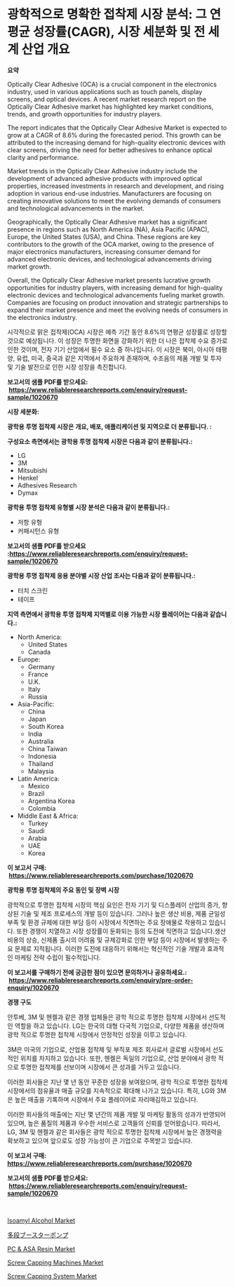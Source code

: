 <p><h1>광학적으로 명확한 접착제 시장 분석: 그 연평균 성장률(CAGR), 시장 세분화 및 전 세계 산업 개요</h1></p><p><strong>요약</strong></p>
<p><p>Optically Clear Adhesive (OCA) is a crucial component in the electronics industry, used in various applications such as touch panels, display screens, and optical devices. A recent market research report on the Optically Clear Adhesive market has highlighted key market conditions, trends, and growth opportunities for industry players.</p><p>The report indicates that the Optically Clear Adhesive Market is expected to grow at a CAGR of 8.6% during the forecasted period. This growth can be attributed to the increasing demand for high-quality electronic devices with clear screens, driving the need for better adhesives to enhance optical clarity and performance.</p><p>Market trends in the Optically Clear Adhesive industry include the development of advanced adhesive products with improved optical properties, increased investments in research and development, and rising adoption in various end-use industries. Manufacturers are focusing on creating innovative solutions to meet the evolving demands of consumers and technological advancements in the market.</p><p>Geographically, the Optically Clear Adhesive market has a significant presence in regions such as North America (NA), Asia Pacific (APAC), Europe, the United States (USA), and China. These regions are key contributors to the growth of the OCA market, owing to the presence of major electronics manufacturers, increasing consumer demand for advanced electronic devices, and technological advancements driving market growth.</p><p>Overall, the Optically Clear Adhesive market presents lucrative growth opportunities for industry players, with increasing demand for high-quality electronic devices and technological advancements fueling market growth. Companies are focusing on product innovation and strategic partnerships to expand their market presence and meet the evolving needs of consumers in the electronics industry.</p><p>시각적으로 맑은 접착제(OCA) 시장은 예측 기간 동안 8.6%의 연평균 성장률로 성장할 것으로 예상됩니다. 이 성장은 투명한 화면을 강화하기 위한 더 나은 접착제 수요 증가로 인한 것이며, 전자 기기 산업에서 필수 요소 중 하나입니다. 이 시장은 북미, 아시아 태평양, 유럽, 미국, 중국과 같은 지역에서 주요하게 존재하며, 수조음의 제품 개발 및 투자 및 기술 발전으로 인한 시장 성장을 촉진합니다.</p></p>
<p><strong>보고서의 샘플 PDF를 받으세요: &nbsp;<a href="https://www.reliableresearchreports.com/enquiry/request-sample/1020670">https://www.reliableresearchreports.com/enquiry/request-sample/1020670</a></strong></p>
<p><strong>시장 세분화:</strong></p>
<p><strong> 광학용 투명 접착제 시장은 개요, 배포, 애플리케이션 및 지역으로 더 분류됩니다. :</strong></p>
<p><strong>구성요소 측면에서는 광학용 투명 접착제 시장은 다음과 같이 분류됩니다.:</strong></p>
<p><ul><li>LG</li><li>3M</li><li>Mitsubishi</li><li>Henkel</li><li>Adhesives Research</li><li>Dymax</li></ul></p>
<p><strong> 광학용 투명 접착제 유형별 시장 분석은 다음과 같이 분류됩니다.:</strong></p>
<p><ul><li>저항 유형</li><li>커패시턴스 유형</li></ul></p>
<p><strong>보고서의 샘플 PDF를 받으세요 :<a href="https://www.reliableresearchreports.com/enquiry/request-sample/1020670">https://www.reliableresearchreports.com/enquiry/request-sample/1020670</a></strong></p>
<p><strong> 광학용 투명 접착제 응용 분야별 시장 산업 조사는 다음과 같이 분류됩니다.:</strong></p>
<p><ul><li>터치 스크린</li><li>테이프</li></ul></p>
<p><strong>지역 측면에서 광학용 투명 접착제 지역별로 이용 가능한 시장 플레이어는 다음과 같습니다.:</strong></p>
<p><ul>
    <li>
        North America:
        <ul>
            <li>United States</li>
            <li>Canada</li>
        </ul>
    </li>
    <li>
        Europe:
        <ul>
            <li>Germany</li>
            <li>France</li>
            <li>U.K.</li>
            <li>Italy</li>
            <li>Russia</li>
        </ul>
    </li>
    <li>
        Asia-Pacific:
        <ul>
            <li>China</li>
            <li>Japan</li>
            <li>South Korea</li>
            <li>India</li>
            <li>Australia</li>
            <li>China Taiwan</li>
            <li>Indonesia</li>
            <li>Thailand</li>
            <li>Malaysia</li>
        </ul>
    </li>
    <li>
        Latin America:
        <ul>
            <li>Mexico</li>
            <li>Brazil</li>
            <li>Argentina Korea</li>
            <li>Colombia</li>
        </ul>
    </li>
    <li>
        Middle East & Africa:
        <ul>
            <li>Turkey</li>
            <li>Saudi</li>
            <li>Arabia</li>
            <li>UAE</li>
            <li>Korea</li>
        </ul>
    </li>
    </ul></p>
<p><strong>이 보고서 구매: &nbsp;<a href="https://www.reliableresearchreports.com/purchase/1020670">https://www.reliableresearchreports.com/purchase/1020670</a></strong></p>
<p><strong>광학용 투명 접착제의 주요 동인 및 장벽 시장</strong></p>
<p><p>광학적으로 투명한 접착제 시장의 핵심 요인은 전자 기기 및 디스플레이 산업의 증가, 향상된 기술 및 제조 프로세스의 개발 등이 있습니다. 그러나 높은 생산 비용, 제품 균일성 부족 및 환경 규제에 대한 부담 등이 시장에서 직면하는 주요 장애물로 작용하고 있습니다. 또한 경쟁이 치열하고 시장 성장률이 둔화되는 등의 도전에 직면하고 있습니다.생산 비용의 상승, 신제품 출시의 어려움 및 규제강화로 인한 부담 등이 시장에서 발생하는 주요 문제로 지적됩니다. 이러한 도전에 대응하기 위해서는 혁신적인 기술 개발과 효과적인 마케팅 전략 수립이 필수적입니다.</p></p>
<p><strong>이 보고서를 구매하기 전에 궁금한 점이 있으면 문의하거나 공유하세요.: &nbsp;<a href="https://www.reliableresearchreports.com/enquiry/pre-order-enquiry/1020670">https://www.reliableresearchreports.com/enquiry/pre-order-enquiry/1020670</a></strong></p>
<p><strong>경쟁 구도</strong></p>
<p><p>안투베, 3M 및 헨켈과 같은 경쟁 업체들은 광학 적으로 투명한 접착제 시장에서 선도적인 역할을 하고 있습니다. LG는 한국의 대형 다국적 기업으로, 다양한 제품을 생산하며 광학 적으로 투명한 접착제 시장에서 안정적인 성장을 이루고 있습니다.</p><p>3M은 미국의 기업으로, 산업용 접착제 및 부직포 제조 회사로서 글로벌 시장에서 선도적인 위치를 차지하고 있습니다. 또한, 헨켈은 독일의 기업으로, 산업 분야에서 광학 적으로 투명한 접착제를 선보이며 시장에서 큰 성과를 거두고 있습니다.</p><p>이러한 회사들은 지난 몇 년 동안 꾸준한 성장을 보여왔으며, 광학 적으로 투명한 접착제 시장에서의 점유율과 매출 규모를 지속적으로 확대해 나가고 있습니다. 특히, LG와 3M은 높은 매출을 기록하며 시장에서 주요 플레이어로 자리매김하고 있습니다.</p><p>이러한 회사들의 매출에는 지난 몇 년간의 제품 개발 및 마케팅 활동의 성과가 반영되어 있으며, 높은 품질의 제품과 우수한 서비스로 고객들의 신뢰를 얻어왔습니다. 따라서, LG, 3M 및 헨켈과 같은 회사들은 광학 적으로 투명한 접착제 시장에서 높은 경쟁력을 확보하고 있으며 앞으로도 성장 가능성이 큰 기업으로 주목받고 있습니다.</p></p>
<p><strong>이 보고서 구매: &nbsp; <a href="https://www.reliableresearchreports.com/purchase/1020670">https://www.reliableresearchreports.com/purchase/1020670</a></strong></p>
<p><strong>보고서의 샘플 PDF를 받으세요: &nbsp;<a href="https://www.reliableresearchreports.com/enquiry/request-sample/1020670">https://www.reliableresearchreports.com/enquiry/request-sample/1020670</a></strong><strong></strong></p>
<p>&nbsp;</p>
<p><p><a href="https://github.com/yoshih12/Market-Research-Report-List-2/blob/main/isoamyl-alcohol-market.md">Isoamyl Alcohol Market</a></p><p><a href="https://github.com/jkjreqjscoxx7/Market-Research-Report-List-1/blob/main/1171600189528.md">多段ブースターポンプ</a></p><p><a href="https://view.publitas.com/reportprime-1/global-pc-asa-resin-market-by-types-applications-and-major-players-with-regional-growth-rate-analysis-and-development-situation-from-2023-to-2030/">PC & ASA Resin Market</a></p><p><a href="https://issuu.com/reportprime-2/docs/screw-capping-machines-market-size-2030.pptx">Screw Capping Machines Market</a></p><p><a href="https://issuu.com/reportprime-2/docs/screw-capping-system-market-size-2030.pptx">Screw Capping System Market</a></p></p>